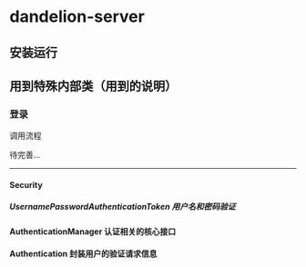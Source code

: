 # dandelion-server

## 安装运行



## 用到特殊内部类（用到的说明）

### 登录

调用流程  

待完善...


---


#### Security

##### UsernamePasswordAuthenticationToken 用户名和密码验证

#### AuthenticationManager 认证相关的核心接口

#### Authentication 封装用户的验证请求信息

```java

```

